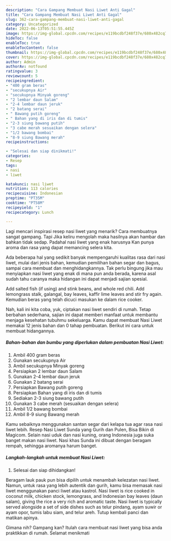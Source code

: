```yaml
---
description: "Cara Gampang Membuat Nasi Liwet Anti Gagal"
title: "Cara Gampang Membuat Nasi Liwet Anti Gagal"
slug: 362-cara-gampang-membuat-nasi-liwet-anti-gagal
category: Uncategorized
date: 2022-06-13T05:51:55.445Z
image: https://img-global.cpcdn.com/recipes/e119bcdbf248f37e/680x482cq70/nasi-liwet-foto-resep-utama.jpg
hideToc: false
enableToc: true
enableTocContent: false
thumbnail: https://img-global.cpcdn.com/recipes/e119bcdbf248f37e/680x482cq70/nasi-liwet-foto-resep-utama.jpg
cover: https://img-global.cpcdn.com/recipes/e119bcdbf248f37e/680x482cq70/nasi-liwet-foto-resep-utama.jpg
author: Admin
authorAv: notfound
ratingvalue: 3
reviewcount: 5
recipeingredient:
- "400 gram beras"
- "secukupnya Air"
- "secukupnya Minyak goreng"
- "2 lembar daun Salam"
- "2-4 lembar daun jeruk"
- "2 batang serai"
- " Bawang putih goreng"
- " Bahan yang di iris dan di tumis"
- "2-3 siung bawang putih"
- "3 cabe merah sesuaikan dengan selera"
- "1/2 bawang bombai"
- "8-9 siung Bawang merah"
recipeinstructions:

- "Selesai dan siap dinikmati!"
categories:
- Resep
tags:
- nasi
- liwet

katakunci: nasi liwet 
nutrition: 113 calories
recipecuisine: Indonesian
preptime: "PT35M"
cooktime: "PT58M"
recipeyield: "1"
recipecategory: Lunch

---
```



Lagi mencari inspirasi resep nasi liwet yang menarik? Cara membuatnya sangat gampang. Tapi Jika keliru mengolah maka hasilnya akan hambar dan bahkan tidak sedap. Padahal nasi liwet yang enak harusnya Kan punya aroma dan rasa yang dapat memancing selera kita.


Ada beberapa hal yang sedikit banyak mempengaruhi kualitas rasa dari nasi liwet, mulai dari jenis bahan, kemudian pemilihan bahan segar dan bagus, sampai cara membuat dan menghidangkannya. Tak perlu bingung jika mau menyiapkan nasi liwet yang enak di mana pun anda berada, karena asal sudah tahu caranya maka hidangan ini dapat menjadi sajian spesial.

Add salted fish (if using) and stink beans, and whole red chili. Add lemongrass stalk, galangal, bay leaves, kaffir lime leaves and stir fry again. Kemudian beras yang telah dicuci masukan ke dalam rice cooker.


Nah, kali ini kita coba, yuk, ciptakan nasi liwet sendiri di rumah. Tetap berbahan sederhana, sajian ini dapat memberi manfaat untuk membantu menjaga kesehatan tubuhmu sekeluarga. Kamu dapat membuat Nasi Liwet memakai 12 jenis bahan dan 0 tahap pembuatan. Berikut ini cara untuk membuat hidangannya.

<!--inarticleads1-->

##### Bahan-bahan dan bumbu yang diperlukan dalam pembuatan Nasi Liwet:

1. Ambil 400 gram beras
1. Gunakan secukupnya Air
1. Ambil secukupnya Minyak goreng
1. Persiapkan 2 lembar daun Salam
1. Gunakan 2-4 lembar daun jeruk
1. Gunakan 2 batang serai
1. Persiapkan  Bawang putih goreng
1. Persiapkan  Bahan yang di iris dan di tumis
1. Sediakan 2-3 siung bawang putih
1. Gunakan 3 cabe merah (sesuaikan dengan selera)
1. Ambil 1/2 bawang bombai
1. Ambil 8-9 siung Bawang merah


Kamu sebaiknya menggunakan santan segar dari kelapa tua agar rasa nasi liwet lebih. Resep Nasi Liwet Sunda yang Gurih dan Pulen, Bisa Bikin di Magicom. Selain nasi uduk dan nasi kuning, orang Indonesia juga suka banget makan nasi liwet. Nasi khas Sunda ini dibuat dengan beragam rempah, sehingga aromanya harum banget. 

<!--inarticleads2-->

##### Langkah-langkah untuk membuat Nasi Liwet:


1. Selesai dan siap dihidangkan!

Beragam lauk pauk pun bisa dipilih untuk menambah kelezatan nasi liwet. Namun, untuk rasa yang lebih autentik dan gurih, kamu bisa memasak nasi liwet menggunakan panci liwet atau kastrol. Nasi liwet is rice cooked in coconut milk, chicken stock, lemongrass, and Indonesian bay leaves (daun salam), giving the rice a very rich and aromatic taste. Nasi liwet is typically served alongside a set of side dishes such as telur pindang, ayam suwir or ayam opor, tumis labu siam, and telur areh. Tutup kembali panci dan matikan apinya. 

Gimana nih? Gampang kan? Itulah cara membuat nasi liwet yang bisa anda praktikkan di rumah. Selamat menikmati
